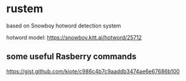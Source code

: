 # rustem

based on Snowboy hotword detection system

hotword model: https://snowboy.kitt.ai/hotword/25712

## some useful Rasberry commands

https://gist.github.com/kiote/c986c4b7c9aaddb3474ae6e67686b100
